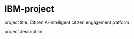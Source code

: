 # IBM-project

project title:
    Citizen Ai-intelligent citizen engagement platform

project description:
   

